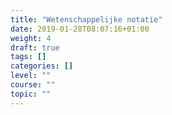 ```yaml
---
title: "Wetenschappelijke notatie"
date: 2019-01-28T08:07:16+01:00
weight: 4
draft: true
tags: []
categories: []
level: ""
course: ""
topic: ""
---
```


